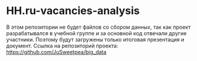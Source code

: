 # HH.ru-vacancies-analysis
В этом репозитории не будет файлов со сбором данных, так как проект разрабатывался в учебной группе и за основной код отвечали другие участники. Поэтому будут загружены только итоговая презентация и документ. 
Ссылка на репозиторий проекта: https://github.com/JuSweetpea/big_data
